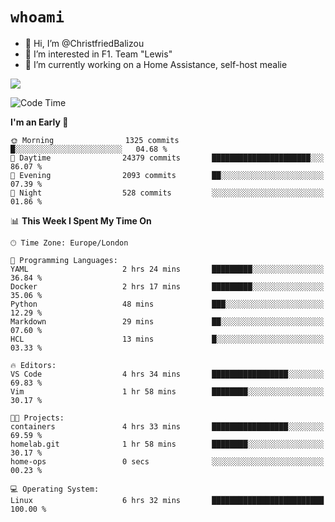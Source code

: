 # `whoami`

- 👋 Hi, I’m @ChristfriedBalizou
- 👀 I’m interested in F1. Team "Lewis"
- 🌱 I’m currently working on a Home Assistance, self-host mealie
<!--
- 💞️ I’m looking to collaborate on
- 📫 How to reach me /dev/stdin
-->


![](https://github-readme-stats.vercel.app/api?username=Christfriedbalizou&show_icons=true&hide_title=true&theme=solarized-dark&count_private=true&hide=stars)
<!-- 
  ![](https://github-readme-stats.vercel.app/api/top-langs/?username=Christfriedbalizou&show_icons=true&hide_title=true&theme=solarized-dark&layout=compact&show_icons=true&count_private=false)
-->


<!--START_SECTION:waka-->
![Code Time](http://img.shields.io/badge/Code%20Time-21%20hrs%203%20mins-blue)

**I'm an Early 🐤** 

```text
🌞 Morning                1325 commits        █░░░░░░░░░░░░░░░░░░░░░░░░   04.68 % 
🌆 Daytime                24379 commits       ██████████████████████░░░   86.07 % 
🌃 Evening                2093 commits        ██░░░░░░░░░░░░░░░░░░░░░░░   07.39 % 
🌙 Night                  528 commits         ░░░░░░░░░░░░░░░░░░░░░░░░░   01.86 % 
```


📊 **This Week I Spent My Time On** 

```text
🕑︎ Time Zone: Europe/London

💬 Programming Languages: 
YAML                     2 hrs 24 mins       █████████░░░░░░░░░░░░░░░░   36.84 % 
Docker                   2 hrs 17 mins       █████████░░░░░░░░░░░░░░░░   35.06 % 
Python                   48 mins             ███░░░░░░░░░░░░░░░░░░░░░░   12.29 % 
Markdown                 29 mins             ██░░░░░░░░░░░░░░░░░░░░░░░   07.60 % 
HCL                      13 mins             █░░░░░░░░░░░░░░░░░░░░░░░░   03.33 % 

🔥 Editors: 
VS Code                  4 hrs 34 mins       █████████████████░░░░░░░░   69.83 % 
Vim                      1 hr 58 mins        ████████░░░░░░░░░░░░░░░░░   30.17 % 

🐱‍💻 Projects: 
containers               4 hrs 33 mins       █████████████████░░░░░░░░   69.59 % 
homelab.git              1 hr 58 mins        ████████░░░░░░░░░░░░░░░░░   30.17 % 
home-ops                 0 secs              ░░░░░░░░░░░░░░░░░░░░░░░░░   00.23 % 

💻 Operating System: 
Linux                    6 hrs 32 mins       █████████████████████████   100.00 % 
```


<!--END_SECTION:waka-->


<!---
ChristfriedBalizou/ChristfriedBalizou is a ✨ special ✨ repository because its `README.md` (this file) appears on your GitHub profile.
You can click the Preview link to take a look at your changes.
--->

